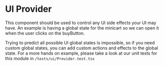 # UI Provider
This component should be used to control any UI side effects your UI may have. An example is having a global state for the minicart so we can open it when the user clicks on the buyButton. 

Trying to predict all possible UI global states is impossible, so if you need custom global states, you can add custom actions and effects to the global state. For a more hands on example, please take a look at our unit tests for this module in `/tests/ui/Provider.test.tsx`
